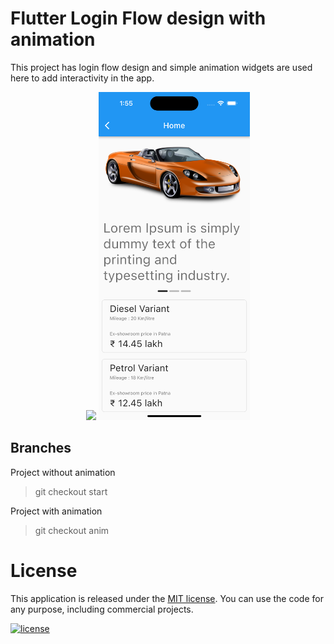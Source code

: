 # Flutter Login Flow design with animation

This project has login flow design and simple animation widgets are used here to add interactivity in the app.

<p align="center">
    <img src="screenshots/screenshot1.png" width="48%">
    <img src="screenshots/screenshot2.png" width="48%">
</p>

## Branches

Project without animation
> git checkout start

Project with animation
> git checkout anim

# License

This application is released under the [MIT license](LICENSE). You can use the code for any purpose, including commercial projects.

[![license](https://img.shields.io/badge/License-MIT-yellow.svg)](https://opensource.org/licenses/MIT)

